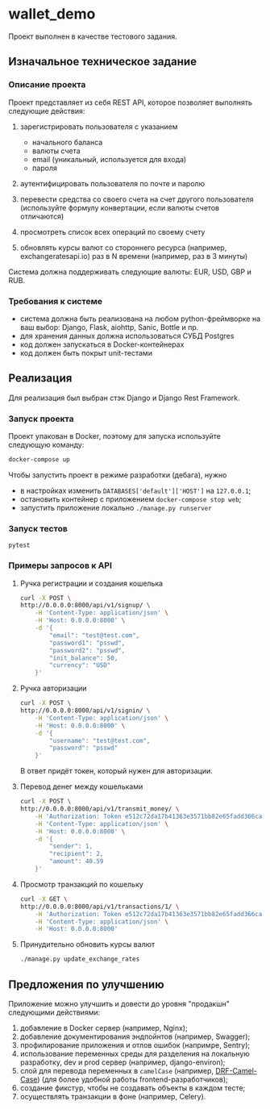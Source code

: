 # wallet_demo
Проект выполнен в качестве тестового задания.

## Изначальное техническое задание

### Описание проекта	

Проект представляет из себя REST API, 
которое позволяет  выполнять следующие действия:

1) зарегистрировать пользователя с указанием
    * начального баланса
    * валюты счета
    * email (уникальный, используется для входа)
    * пароля

2) аутентифицировать пользователя по почте и паролю

3) перевести средства со своего счета на счет другого пользователя (используйте формулу конвертации, если валюты счетов отличаются)

4) просмотреть список всех операций по своему счету

5) обновлять курсы валют со стороннего ресурса 
(например, exchangeratesapi.io) раз в N времени (например, раз в 3 минуты)

Система должна поддерживать следующие валюты: EUR, USD, GBP и RUB.

### Требования к системе

* система должна быть реализована на любом python-фреймворке на ваш выбор: Django, Flask, aiohttp, Sanic, Bottle и пр.
* для хранения данных должна использоваться СУБД Postgres
* код должен запускаться в Docker-контейнерах
* код должен быть покрыт unit-тестами


## Реализация

Для реализация был выбран стэк Django и Django Rest Framework.

### Запуск проекта
Проект упакован в Docker, поэтому для запуска используйте следующую команду:
```bash
docker-compose up
```

Чтобы запустить проект в режиме разработки (дебага), нужно 
* в настройках изменить `DATABASES['default']['HOST']` на `127.0.0.1`;
* остановить контейнер с приложением `docker-compose stop web`;
* запустить приложение локально `./manage.py runserver`

### Запуск тестов
```
pytest
```

### Примеры запросов к API

1) Ручка регистрации и создания кошелька
    ```bash
    curl -X POST \
    http://0.0.0.0:8000/api/v1/signup/ \
        -H 'Content-Type: application/json' \
        -H 'Host: 0.0.0.0:8000' \
        -d '{
            "email": "test@test.com",
            "password1": "psswd",
            "password2": "psswd",
            "init_balance": 50,
            "currency": "USD"
        }'
    ```

2) Ручка авторизации
    ```bash
    curl -X POST \
    http://0.0.0.0:8000/api/v1/signin/ \
        -H 'Content-Type: application/json' \
        -H 'Host: 0.0.0.0:8000' \
        -d '{
            "username": "test@test.com",
            "password": "psswd"
        }'
    ```
    В ответ придёт токен, который нужен для авторизации.

3) Перевод денег между кошельками
    ```bash
    curl -X POST \
    http://0.0.0.0:8000/api/v1/transmit_money/ \
        -H 'Authorization: Token e512c72da17b41363e3571bb82e65fadd366ca34' \
        -H 'Content-Type: application/json' \
        -H 'Host: 0.0.0.0:8000' \
        -d '{
            "sender": 1,
            "recipient": 2,
            "amount": 40.59
        }'
    ```

4) Просмотр транзакций по кошельку
    ```bash
    curl -X GET \
    http://0.0.0.0:8000/api/v1/transactions/1/ \
        -H 'Authorization: Token e512c72da17b41363e3571bb82e65fadd366ca34' \
        -H 'Content-Type: application/json' \
        -H 'Host: 0.0.0.0:8000'
    ```
5) Принудительно обновить курсы валют
    ```bash
    ./manage.py update_exchange_rates
    ```


## Предложения по улучшению
Приложение можно улучшить и довести до уровня "продакшн" следующими действиями:

1) добавление в Docker сервер (например, Nginx);
2) добавление документирования эндпойнтов (например, Swagger);
3) профилирование приложения и отлов ошибок (напримре, Sentry);
4) использование переменных среды для разделения на локальную разработку, dev и prod сервер
(например, django-environ);
5) слой для перевода переменных в `camelCase` 
(например, [DRF-Camel-Case](https://github.com/vbabiy/djangorestframework-camel-case))
(для более удобной работы frontend-разработчиков);
6) создание фикстур, чтобы не создавать объекты в каждом тесте;
7) осуществлять транзакции в фоне (например, Celery).
